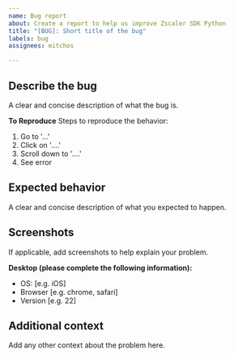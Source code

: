 ```yaml
---
name: Bug report
about: Create a report to help us improve Zscaler SDK Python
title: "[BUG]: Short title of the bug"
labels: bug
assignees: mitchos

---
```


Describe the bug
----------------------
A clear and concise description of what the bug is.

**To Reproduce**
Steps to reproduce the behavior:
1. Go to '...'
2. Click on '....'
3. Scroll down to '....'
4. See error

Expected behavior
------------------------
A clear and concise description of what you expected to happen.

Screenshots
----------------
If applicable, add screenshots to help explain your problem.

**Desktop (please complete the following information):**
 - OS: [e.g. iOS]
 - Browser [e.g. chrome, safari]
 - Version [e.g. 22]

Additional context
-------------------------
Add any other context about the problem here.
